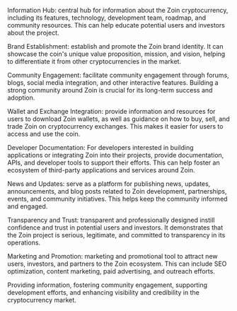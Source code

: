 Information Hub: central hub for information about the Zoin cryptocurrency, including its features, technology, development team, roadmap, and community resources. This can help educate potential users and investors about the project.

Brand Establishment: establish and promote the Zoin brand identity. It can showcase the coin's unique value proposition, mission, and vision, helping to differentiate it from other cryptocurrencies in the market.

Community Engagement: facilitate community engagement through forums, blogs, social media integration, and other interactive features. Building a strong community around Zoin is crucial for its long-term success and adoption.

Wallet and Exchange Integration: provide information and resources for users to download Zoin wallets, as well as guidance on how to buy, sell, and trade Zoin on cryptocurrency exchanges. This makes it easier for users to access and use the coin.

Developer Documentation: For developers interested in building applications or integrating Zoin into their projects,  provide documentation, APIs, and developer tools to support their efforts. This can help foster an ecosystem of third-party applications and services around Zoin.

News and Updates: serve as a platform for publishing news, updates, announcements, and blog posts related to Zoin development, partnerships, events, and community initiatives. This helps keep the community informed and engaged.

Transparency and Trust: transparent and professionally designed instill confidence and trust in potential users and investors. It demonstrates that the Zoin project is serious, legitimate, and committed to transparency in its operations.

Marketing and Promotion: marketing and promotional tool to attract new users, investors, and partners to the Zoin ecosystem. This can include SEO optimization, content marketing, paid advertising, and outreach efforts.

Providing information, fostering community engagement, supporting development efforts, and enhancing visibility and credibility in the cryptocurrency market.
